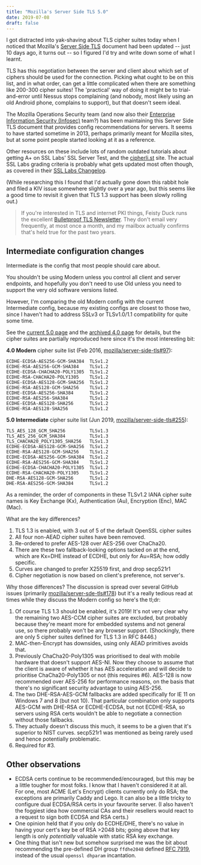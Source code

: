 ```yaml
---
title: "Mozilla's Server Side TLS 5.0"
date: 2019-07-08
draft: false
---
```

I got distracted into yak-shaving about TLS cipher suites today when I noticed that Mozilla's [Server Side TLS](https://wiki.mozilla.org/Security/Server_Side_TLS) document had been updated -- just 10 days ago, it turns out -- so I figured I'd try and write down some of what I learnt.

TLS has this negotiation between the server and client about which set of ciphers should be used for the connection.
Picking what ought to be on this list, and in what order, can get a little complicated when there are something like 200-300 cipher suites!
The 'practical' way of doing it might be to trial-and-error until Nessus stops complaining (and nobody, most likely using an old Android phone, complains to support), but that doesn't seem ideal.

The Mozilla Operations Security team (and now also their [Enterprise Information Security (Infosec)](https://infosec.mozilla.org/) team?) has been maintaining this Server Side TLS document that provides config recommendations for servers.
It seems to have started sometime in 2013, perhaps primarily meant for Mozilla sites, but at some point people started looking at it as a reference.

Other resources on these include lots of random outdated tutorials about getting A+ on SSL Labs' SSL Server Test, and the [cipherli.st](https://cipherli.st/) site.
The actual SSL Labs grading criteria is probably what gets updated most often though, as covered in their [SSL Labs Changelog](https://community.qualys.com/docs/DOC-5737-ssl-labs-changelog).

(While researching this I found that I'd actually gone down this rabbit hole and filed a KIV issue somewhere slightly over a year ago, but this seems like a good time to revisit it given that TLS 1.3 support has been slowly rolling out.)

> If you're interested in TLS and internet PKI things, Feisty Duck runs the excellent [Bulletproof TLS Newsletter](https://www.feistyduck.com/bulletproof-tls-newsletter/). They don't email very frequently, at most once a month, and my mailbox actually confirms that's held true for the past two years.


## Intermediate configuration changes

Intermediate is the config that most people should care about.

You shouldn't be using Modern unless you control all client and server endpoints, and hopefully you don't need to use Old unless you need to support the very old software versions listed.

However, I'm comparing the old Modern config with the current Intermediate config, because my existing configs are closest to those two, since I haven't had to address SSLv3 or TLSv1.0/1.1 compatibility for quite some time.

See the [current 5.0 page](https://wiki.mozilla.org/Security/Server_Side_TLS#Intermediate_compatibility_.28recommended.29) and the [archived 4.0 page](https://wiki.mozilla.org/Security/Archive/Server_Side_TLS_4.0#Intermediate_compatibility_.28default.29) for details, but the cipher suites are partially reproduced here since it's the most interesting bit:

**4.0 Modern** cipher suite list (Feb 2016, [mozilla/server-side-tls#97](https://github.com/mozilla/server-side-tls/pull/97)):

```
ECDHE-ECDSA-AES256-GCM-SHA384  TLSv1.2
ECDHE-RSA-AES256-GCM-SHA384    TLSv1.2
ECDHE-ECDSA-CHACHA20-POLY1305  TLSv1.2
ECDHE-RSA-CHACHA20-POLY1305    TLSv1.2
ECDHE-ECDSA-AES128-GCM-SHA256  TLSv1.2
ECDHE-RSA-AES128-GCM-SHA256    TLSv1.2
ECDHE-ECDSA-AES256-SHA384      TLSv1.2
ECDHE-RSA-AES256-SHA384        TLSv1.2
ECDHE-ECDSA-AES128-SHA256      TLSv1.2
ECDHE-RSA-AES128-SHA256        TLSv1.2
```

**5.0 Intermediate** cipher suite list (Jun 2019, [mozilla/server-side-tls#255](https://github.com/mozilla/server-side-tls/pull/255)):

```
TLS_AES_128_GCM_SHA256         TLSv1.3
TLS_AES_256_GCM_SHA384         TLSv1.3
TLS_CHACHA20_POLY1305_SHA256   TLSv1.3
ECDHE-ECDSA-AES128-GCM-SHA256  TLSv1.2
ECDHE-RSA-AES128-GCM-SHA256    TLSv1.2
ECDHE-ECDSA-AES256-GCM-SHA384  TLSv1.2
ECDHE-RSA-AES256-GCM-SHA384    TLSv1.2
ECDHE-ECDSA-CHACHA20-POLY1305  TLSv1.2
ECDHE-RSA-CHACHA20-POLY1305    TLSv1.2
DHE-RSA-AES128-GCM-SHA256      TLSv1.2
DHE-RSA-AES256-GCM-SHA384      TLSv1.2
```

As a reminder, the order of components in these TLSv1.2 IANA cipher suite names is Key Exchange (Kx), Authentication (Au), Encryption (Enc), MAC (Mac).

What are the key differences?

1. TLS 1.3 is enabled, with 3 out of 5 of the default OpenSSL cipher suites
1. All four non-AEAD cipher suites have been removed.
1. Re-ordered to prefer AES-128 over AES-256 over ChaCha20.
1. There are these two fallback-looking options tacked on at the end, which are Kx=DHE instead of ECDHE, but only for Au=RSA; how oddly specific.
1. Curves are changed to prefer X25519 first, and drop secp521r1
1. Cipher negotiation is now based on client's preference, not server's.

Why those differences? The discussion is spread over several GitHub issues (primarily [mozilla/server-sde-tls#178](https://github.com/mozilla/server-side-tls/issues/178)) but it's a really tedious read at times while they discuss the Modern config so here's the tl;dr:

1. Of course TLS 1.3 should be enabled, it's 2019! It's not very clear why the remaining two AES-CCM cipher suites are excluded, but probably because they're meant more for embedded systems and not general use, so there probably won't be any browser support. (Shockingly, there are only 5 cipher suites defined for TLS 1.3 in RFC 8446.)
1. MAC-then-Encrypt has downsides, using only AEAD primitives avoids that.
1. Previously ChaCha20-Poly1305 was prioritised to deal with mobile hardware that doesn't support AES-NI. Now they choose to assume that the client is aware of whether it has AES acceleration and will decide to prioritise ChaCha20-Poly1305 or not (this requires #6). AES-128 is now recommended over AES-256 for performance reasons, on the basis that there's no significant security advantage to using AES-256.
1. The two DHE-RSA-AES-GCM fallbacks are added specifically for IE 11 on Windows 7 and 8 (but not 10). That particular combination only supports AES-GCM with DHE-RSA or ECDHE-ECDSA, but not ECDHE-RSA, so servers using RSA certs wouldn't be able to negotiate a connection without those fallbacks.
1. They actually doesn't discuss this much, it seems to be a given that it's superior to NIST curves. secp521r1 was mentioned as being rarely used and hence potentially problematic.
1. Required for #3.

## Other observations

- ECDSA certs continue to be recommended/encouraged, but this may be a little tougher for most folks.
  I know that I haven't considered it at all.
  For one, most ACME (Let's Encrypt) clients currently only do RSA; the exceptions are primarily Caddy and Lego.
  It can also be a little tricky to configure dual ECDSA/RSA certs in your favourite server.
  (I also haven't the foggiest idea how commercial CAs and their resellers would react to a request to sign both ECDSA and RSA certs.)
- One opinion held that if you only do ECDHE/DHE, there's no value in having your cert's key be of RSA >2048 bits; going above that key length is only _potentially_ valuable with static RSA key exchange.
- One thing that isn't new but somehow surprised me was the bit about recommending the pre-defined DH group `ffdhe2048` defined [RFC 7919](https://tools.ietf.org/html/rfc7919), instead of the usual `openssl dhparam` incantation.
